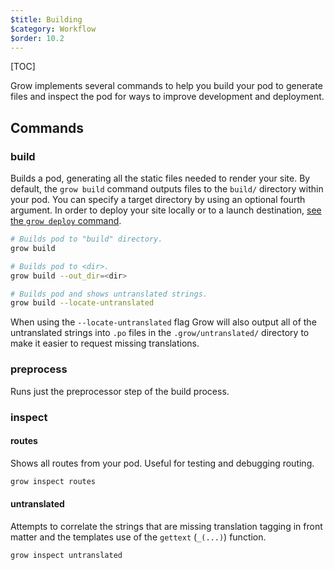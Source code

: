 ```yaml
---
$title: Building
$category: Workflow
$order: 10.2
---
```

[TOC]

Grow implements several commands to help you build your pod to generate files and inspect the pod for ways to improve development and deployment.

## Commands

### build

Builds a pod, generating all the static files needed to render your site. By default, the `grow build` command outputs files to the `build/` directory within your pod. You can specify a target directory by using an optional fourth argument. In order to deploy your site locally or to a launch destination, [see the `grow deploy` command]([url('/content/docs/deployment.md')]).

```bash
# Builds pod to "build" directory.
grow build

# Builds pod to <dir>.
grow build --out_dir=<dir>

# Builds pod and shows untranslated strings.
grow build --locate-untranslated
```

When using the `--locate-untranslated` flag Grow will also output all of the untranslated strings into `.po` files in the `.grow/untranslated/` directory to make it easier to request missing translations.

### preprocess

Runs just the preprocessor step of the build process.

### inspect

#### routes

Shows all routes from your pod. Useful for testing and debugging routing.

```bash
grow inspect routes
```

#### untranslated

Attempts to correlate the strings that are missing translation tagging in front matter and the templates use of the `gettext` (`_(...)`) function.

```bash
grow inspect untranslated
```
